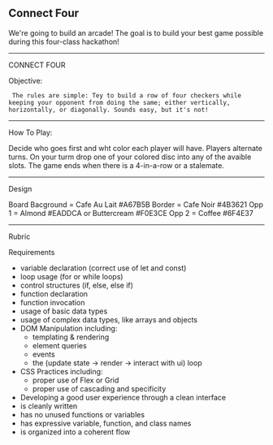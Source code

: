 ## Connect Four

We're going to build an arcade! The goal is to build your best game possible during this four-class hackathon!

---

CONNECT FOUR

Objective:

` The rules are simple: Tey to build a row of four checkers while keeping your opponent from doing the same; either vertically, horizontally, or diagonally. Sounds easy, but it's not!`

---

How To Play:

Decide who goes first and wht color each player will have.
Players alternate turns.
On your turm drop one of your colored disc into any of the avaible slots.
The game ends when there is a 4-in-a-row or a stalemate.

---

Design

Board Bacground = Cafe Au Lait #A67B5B
Border = Cafe Noir #4B3621
Opp 1 = Almond #EADDCA or Buttercream #F0E3CE
Opp 2 = Coffee #6F4E37

---

Rubric

Requirements

- variable declaration (correct use of let and const)
- loop usage (for or while loops)
- control structures (if, else, else if)
- function declaration
- function invocation
- usage of basic data types
- usage of complex data types, like arrays and objects
- DOM Manipulation including:
  - templating & rendering
  - element queries
  - events
  - the (update state -> render -> interact with ui) loop
- CSS Practices including:
  - proper use of Flex or Grid
  - proper use of cascading and specificity
- Developing a good user experience through a clean interface
- is cleanly written
- has no unused functions or variables
- has expressive variable, function, and class names
- is organized into a coherent flow
